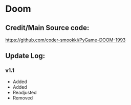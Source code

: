 # Doom

## Credit/Main Source code:
https://github.com/coder-smookki/PyGame-DOOM-1993

## Update Log:
### v1.1
* Added
* Added
* Readjusted
* Removed
